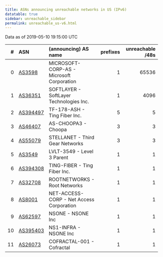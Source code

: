 ```yaml
---
title: ASNs announcing unreachable networks in US (IPv6)
datatable: true
sidebar: unreachable_sidebar
permalink: unreachable_us-v6.html
---
```


Data as of 2019-05-10 19:15:00 UTC


<div class="datatable-begin"></div>

|   # | ASN                                      | (announcing) AS name                      |   prefixes |   unreachable /48s |
|----:|:-----------------------------------------|:------------------------------------------|-----------:|-------------------:|
|   0 | [AS3598](unreachable_AS3598-v6.html)     | MICROSOFT-CORP-AS - Microsoft Corporation |          1 |              65536 |
|   1 | [AS36351](unreachable_AS36351-v6.html)   | SOFTLAYER - SoftLayer Technologies Inc.   |          1 |               4096 |
|   2 | [AS394497](unreachable_AS394497-v6.html) | TF-178-ASH - Ting Fiber Inc.              |          5 |                  5 |
|   3 | [AS46407](unreachable_AS46407-v6.html)   | AS-CHOOPA3 - Choopa                       |          3 |                  3 |
|   4 | [AS55079](unreachable_AS55079-v6.html)   | STELLANET - Third Gear Networks           |          3 |                  3 |
|   5 | [AS3549](unreachable_AS3549-v6.html)     | LVLT-3549 - Level 3 Parent                |          1 |                  1 |
|   6 | [AS394308](unreachable_AS394308-v6.html) | TING-FIBER - Ting Fiber Inc.              |          1 |                  1 |
|   7 | [AS32708](unreachable_AS32708-v6.html)   | ROOTNETWORKS - Root Networks              |          1 |                  1 |
|   8 | [AS8001](unreachable_AS8001-v6.html)     | NET-ACCESS-CORP - Net Access Corporation  |          1 |                  1 |
|   9 | [AS62597](unreachable_AS62597-v6.html)   | NSONE - NSONE Inc                         |          1 |                  1 |
|  10 | [AS395403](unreachable_AS395403-v6.html) | NS1-INFRA - NSONE Inc                     |          1 |                  1 |
|  11 | [AS26073](unreachable_AS26073-v6.html)   | COFRACTAL-001 - Cofractal                 |          1 |                  1 |

<div class="datatable-end"></div>